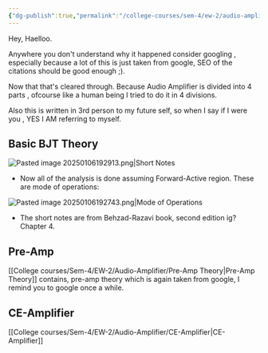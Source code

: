 ```yaml
---
{"dg-publish":true,"permalink":"/college-courses/sem-4/ew-2/audio-amplifier/introduction/"}
---
```



Hey, Haelloo.

Anywhere you don't understand why it happened consider googling , especially because a lot of this is just taken from google, SEO of the citations should be good enough ;).

Now that that's cleared through. Because Audio Amplifier is divided into 4 parts , ofcourse like a human being I tried to do it in 4 divisions.

Also this is written in 3rd person to my future self, so when I say if I were you , YES I AM referring to myself.

## Basic BJT Theory




![Pasted image 20250106192913.png|Short Notes](/img/user/College%20courses/Sem-4/EW-2/Audio-Amplifier/Pasted%20image%2020250106192913.png)

- Now all of the analysis is done assuming Forward-Active region. These are mode of operations:

![Pasted image 20250106192743.png|Mode of Operations](/img/user/College%20courses/Sem-4/EW-2/Audio-Amplifier/Pasted%20image%2020250106192743.png)

- The short notes are from Behzad-Razavi book, second edition ig? Chapter 4.
## Pre-Amp

[[College courses/Sem-4/EW-2/Audio-Amplifier/Pre-Amp Theory\|Pre-Amp Theory]] contains, pre-amp theory which is again taken from google, I remind you to google once a while.


## CE-Amplifier

[[College courses/Sem-4/EW-2/Audio-Amplifier/CE-Amplifier\|CE-Amplifier]]

